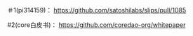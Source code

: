  

＃1(pi314159)： https://github.com/satoshilabs/slips/pull/1085

#2(core白皮书)：  https://github.com/coredao-org/whitepaper
